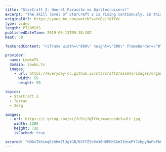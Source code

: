 ```yaml
---
title: "StarCraft 2: Neural Parasite vs Battlecruisers!"
excerpt: "The skill level of StarCraft 2 is rising continously. In this professional match of Zerg versus Terran we see two top-level players fight it out with unorthodox strategies, including Battlecruisers, Nydus Worms and Swarm Hosts.  Get more videos & support my work: http://www.patreon.com/lowkotv  Be part"
originalUrl: https://youtube.com/watch?v=fcEejfqTYVc
type: video
length: PT28M29S
publishedDateTime: 2019-08-13T09:18:18Z
heat: 50

featuredContent: "<iframe width=\"800\" height=\"500\" frameborder=\"0\" src=\"https://www.youtube.com/embed/fcEejfqTYVc\" allow=\"accelerometer; autoplay; encrypted-media; gyroscope; picture-in-picture\" allowfullscreen></iframe>"

provider:
  name: LowkoTV
  domain: lowko.tv
  images:
    - url: https://everyday-cc.github.io/starcraft2/assets/images/organizations/lowko.tv-50x50.jpg
      width: 50
      height: 50

topics:
  - StarCraft 2
  - Terran
  - Zerg

images:
  - url: https://i.ytimg.com/vi/fcEejfqTYVc/maxresdefault.jpg
    width: 1280
    height: 720
    isCached: true

secured: "HOGvTkhinqEzhHmZlJgYGB/BSFfZ2d0n38H8POKSGmI3dsePY7zkpyNuPefbOcGPywbEricHPTcsoq5ZLM+8AWO51MtodDEX6HP+Y9mHKinTGd03QAMs45Ed02wwAjK0KqkyXkqK0XPBoCdQDVFqMO2bTXQ4kUcLevQSSOw0fn3sgzHMYIj+kYvmZiWX1Pj7dBWg91vqxiWLeesBaH5nH8sbcy7d053KKxkfuOvEDgnf2K/m28ugPD6Vxu4p6EHtPunyfF+zKFUbUoAVgH2W1pXkjkgQ1jY5T9C+Odk/T3RD1w0w2Fx+GpzMe73fytdbqgXyC2lItFZMO7wo2fOFX5ao8yGyQhaIkX3nFSOJlxVgaoDjdYGVPJjxkuIA7iaUVIt/s+jefvbtn4lauS2pQUBs9gTnfeNLiMexaukZgHX1D5QvOvOi8xpK939a/LmY;dhY1YAW1IJXcHliV+hJQBg=="
---
```


